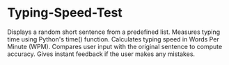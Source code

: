 # Typing-Speed-Test
Displays a random short sentence from a predefined list.  Measures typing time using Python's time() function.  Calculates typing speed in Words Per Minute (WPM).  Compares user input with the original sentence to compute accuracy.  Gives instant feedback if the user makes any mistakes.
